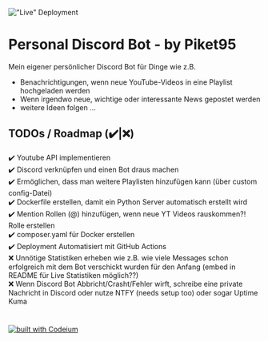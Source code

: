 !["Live" Deployment](https://github.com/Piket95/personal-discord-bot/actions/workflows/ci.yml/badge.svg)
 # Personal Discord Bot - by Piket95

Mein eigener persönlicher Discord Bot für Dinge wie z.B.
- Benachrichtigungen, wenn neue YouTube-Videos in eine Playlist hochgeladen werden
- Wenn irgendwo neue, wichtige oder interessante News gepostet werden
- weitere Ideen folgen ...

## TODOs / Roadmap (✔️|❌)

✔️ Youtube API implementieren <br>
✔️ Discord verknüpfen und einen Bot draus machen <br>
✔️ Ermöglichen, dass man weitere Playlisten hinzufügen kann (über custom config-Datei) <br>
✔️ Dockerfile erstellen, damit ein Python Server automatisch erstellt wird <br>
✔️ Mention Rollen (@) hinzufügen, wenn neue YT Videos rauskommen?! Rolle erstellen <br>
✔️ composer.yaml für Docker erstellen <br>
✔️ Deployment Automatisiert mit GitHub Actions <br>
❌ Unnötige Statistiken erheben wie z.B. wie viele Messages schon erfolgreich mit dem Bot verschickt wurden für den Anfang (embed in README für Live Statistiken möglich??) <br>
❌ Wenn Discord Bot Abbricht/Crasht/Fehler wirft, schreibe eine private Nachricht in Discord oder nutze NTFY (needs setup too) oder sogar Uptime Kuma

# 
[![built with Codeium](https://codeium.com/badges/main)](https://codeium.com)
